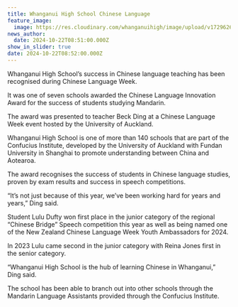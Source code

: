 ```yaml
---
title: Whanganui High School Chinese Language
feature_image:
  image: https://res.cloudinary.com/whanganuihigh/image/upload/v1729626573/News/Beck2.jpg
news_author:
  date: 2024-10-22T08:51:00.000Z
show_in_slider: true
date: 2024-10-22T08:52:00.000Z
---
```

Whanganui High School’s success in Chinese language teaching has been recognised during Chinese Language Week.

It was one of seven schools awarded the Chinese Language Innovation Award for the success of students studying Mandarin.

The award was presented to teacher Beck Ding at a Chinese Language Week event hosted by the University of Auckland.

Whanganui High School is one of more than 140 schools that are part of the Confucius Institute, developed by the University of Auckland with Fundan University in Shanghai to promote understanding between China and Aotearoa.

The award recognises the success of students in Chinese language studies, proven by exam results and success in speech competitions.

“It’s not just because of this year, we’ve been working hard for years and years,” Ding said.

Student Lulu Dufty won first place in the junior category of the regional “Chinese Bridge” Speech competition this year as well as being named one of the New Zealand Chinese Language Week Youth Ambassadors for 2024.

In 2023 Lulu came second in the junior category with Reina Jones first in the senior category.

“Whanganui High School is the hub of learning Chinese in Whanganui,” Ding said.

The school has been able to branch out into other schools through the Mandarin Language Assistants provided through the Confucius Institute.
